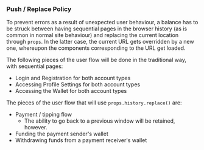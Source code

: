 


### Push / Replace Policy
To prevent errors as a result of unexpected user behaviour, a balance has to be struck between having sequential pages in the browser history (as is common in normal site behaviour) and replacing the current location through `props`. In the latter case, the current URL gets overridden by a new one, whereupon the components corresponding to the URL get loaded.

The following pieces of the user flow will be done in the traditional way, with sequential pages:
- Login and Registration for both account types
- Accessing Profile Settings for both account types
- Accessing the Wallet for both account types

The pieces of the user flow that will use `props.history.replace()` are:
- Payment / tipping flow 
  - The ability to go back to a previous window will be retained, however.
- Funding the payment sender's wallet
- Withdrawing funds from a payment receiver's wallet